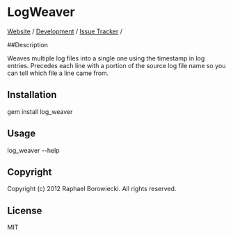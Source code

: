 # LogWeaver

[Website](http://fakeleft.github.com/log_weaver) /
[Development](http://github.com/fakeleft/log_weaver) /
[Issue Tracker](http://github.com/fakeleft/log_weaver/issues) /


##Description

Weaves multiple log files into a single one using the timestamp in log entries.
Precedes each line with a portion of the source log file name so you can tell
which file a line came from.

## Installation

gem install log_weaver

## Usage

log_weaver --help

## Copyright

Copyright (c) 2012 Raphael Borowiecki. All rights reserved.

## License

MIT



